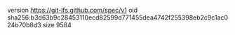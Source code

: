 version https://git-lfs.github.com/spec/v1
oid sha256:b3d63b9c28453110ecd82599d771455dea4742f255398eb2c9c1ac024b70b8d3
size 9584
